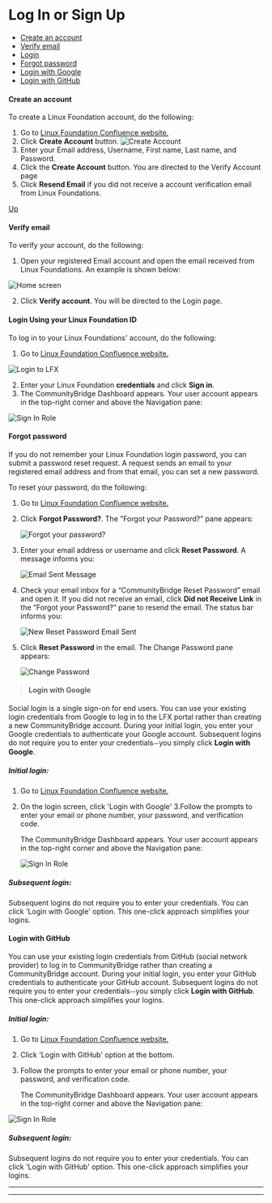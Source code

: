 # Log In or Sign Up

- [Create an account](####Create-an-account)
- [Verify email](####Verify-email)
- [Login](####Login)
- [Forgot password](####Forgot-password)
- [Login with Google](####Login-with-Google)
- [Login with GitHub](####Login-with-GitHub)

####  Create an account

To create a Linux Foundation account, do the following:

1. Go to [Linux Foundation Confluence website.](https://console.dev.itx.linuxfoundation.org/#/)
2. Click <b>Create Account</b> button. ![Create Account](imgs/create_account.png)
3. Enter your Email address, Username, First name, Last name, and Password.
4. Click the <b>Create Account</b> button. You are directed to the Verify Account page
5. Click <b>Resend Email</b> if you did not receive a account verification email from Linux Foundations.

[Up](####Create-an-account)

####  **Verify email**

To verify your account, do the following:

1. Open your registered Email account and open the email received from Linux Foundations. An example is shown below:

![Home screen](./imgs/3.png)

2. Click <b>Verify account</b>. You will be directed to the Login page.

####  **Login Using your Linux Foundation ID**

To log in to your Linux Foundations' account, do the following:

1. Go to [Linux Foundation Confluence website.](https://console.dev.itx.linuxfoundation.org/#/)

![Login to LFX](imgs/lfx-login-to-lfx.png)

2. Enter your Linux Foundation **credentials** and click **Sign in**.
3.  The CommunityBridge Dashboard appears. Your user account appears in the top-right corner and above the Navigation pane:

   ![Sign In Role](imgs/lfx-sign-in-role-identification.png)

#### **Forgot password**

If you do not remember your Linux Foundation login password, you can submit a password reset request. A request sends an email to your registered email address and from that email, you can set a new password.

To reset your password, do the following:

1. Go to [Linux Foundation Confluence website.](https://console.dev.itx.linuxfoundation.org/#/)
2. Click **Forgot Password?**. The ”Forgot your Password?” pane appears:

   ![Forgot your password?](imgs/lfx-forgot-your-password.png)
   
3. Enter your email address or username and click **Reset Password**. A message informs you:

   ![Email Sent Message](imgs/lfx-email-has-been-sent.png)

4. Check your email inbox for a “CommunityBridge Reset Password” email and open it. If you did not receive an email, click **Did not Receive Link** in the ”Forgot your Password?” pane to resend the email. The status bar informs you:

   ![New Reset Password Email Sent](imgs/lfx-new-reset-password-email-sent.png)
   
5. Click **Reset Password** in the email. The Change Password pane appears:

   ![Change Password](imgs/lfx-change-password.png)
 
>####  **Login with Google**

Social login is a single sign-on for end users. You can use your existing login credentials from Google to log in to the LFX portal rather than creating a new CommunityBridge  account. During your initial login, you enter your Google credentials to authenticate your Google account. Subsequent logins do not require you to enter your credentials⏤you simply click **Login with Google**.

 ##### Initial login: 

1. Go to [Linux Foundation Confluence website.](https://console.dev.itx.linuxfoundation.org/#/)
2. On the login screen, click 'Login with Google'
3.Follow the prompts to enter your email or phone number, your password, and verification code.

   The CommunityBridge Dashboard appears. Your user account appears in the top-right corner and above the Navigation pane:

   ![Sign In Role](imgs/lfx-sign-in-role-identification.png)

#####  Subsequent login:

Subsequent logins do not require you to enter your credentials. You can click 'Login with Google' option. This one-click approach simplifies your logins.

#### **Login with GitHub**

You can use your existing login credentials from GitHub (social network provider) to log in to CommunityBridge rather than creating a CommunityBridge account. During your initial login, you enter your GitHub credentials to authenticate your GitHub account. Subsequent logins do not require you to enter your credentials⏤you simply click **Login with GitHub**. This one-click approach simplifies your logins.

 ##### Initial login: 

1. Go to [Linux Foundation Confluence website.](https://console.dev.itx.linuxfoundation.org/#/)
2. Click 'Login with GitHub' option at the bottom.
3. Follow the prompts to enter your email or phone number, your password, and verification code.

   The CommunityBridge Dashboard appears. Your user account appears in the top-right corner and above the Navigation pane:

![Sign In Role](imgs/lfx-sign-in-role-identification.png)

#####  Subsequent login:

Subsequent logins do not require you to enter your credentials. You can click 'Login with GitHub' option. This one-click approach simplifies your logins.

---
---
